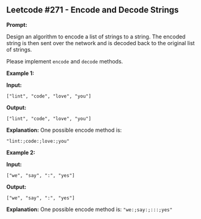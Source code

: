 ## Leetcode #271 - Encode and Decode Strings

**Prompt:**

Design an algorithm to encode a list of strings to a string. The encoded string is then sent over the network and is decoded back to the original list of strings.

Please implement `encode` and `decode` methods.

**Example 1:**

**Input:** 
```
["lint", "code", "love", "you"]
```
**Output:** 
```
["lint", "code", "love", "you"]
```
**Explanation:** One possible encode method is: 
```
"lint:;code:;love:;you"
```

**Example 2:**

**Input:** 
```
["we", "say", ":", "yes"]
```
**Output:** 
```
["we", "say", ":", "yes"]
```
**Explanation:** One possible encode method is: `"we:;say:;:::;yes"`
